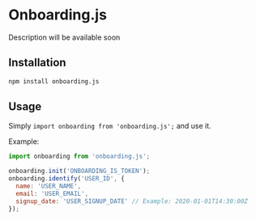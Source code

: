 # Onboarding.js
Description will be available soon

## Installation

```sh
npm install onboarding.js
```

## Usage

Simply `import onboarding from 'onboarding.js';` and use it.

Example:

```js
import onboarding from 'onboarding.js';

onboarding.init('ONBOARDING_IS_TOKEN');
onboarding.identify('USER_ID', {
  name: 'USER_NAME',
  email: 'USER_EMAIL',
  signup_date: 'USER_SIGNUP_DATE' // Example: 2020-01-01T14:30:00Z
});
```
